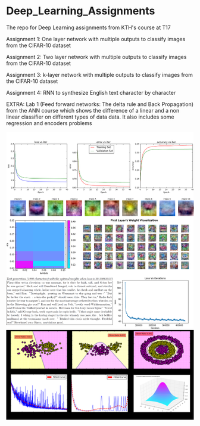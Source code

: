 # Deep_Learning_Assignments
The repo for Deep Learning assignments from KTH's course at T17

Assignment 1: One layer network with multiple outputs to classify images from the CIFAR-10 dataset

Assignment 2: Two layer network with multiple outputs to classify images from the CIFAR-10 dataset

Assignment 3: k-layer network with multiple outputs to classify images from the CIFAR-10 dataset

Assignment 4: RNN to synthesize English text character by character

EXTRA: Lab 1 (Feed forward networks: The delta rule and Back Propagation) from the ANN course which shows the difference of a linear and a non linear classifier on different types of data data. It also includes some regression and encoders problems


![Alt text](ImageSample.png?raw=true)
![Alt text](SaplePicAnn.png?raw=true)
